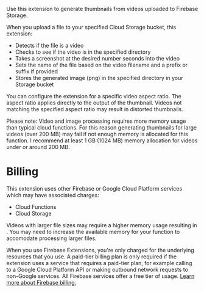 Use this extension to generate thumbnails from videos uploaded to Firebase Storage.

When you upload a file to your specified Cloud Storage bucket, this extension:

-  Detects if the file is a video
-  Checks to see if the video is in the specified directory
-  Takes a screenshot at the desired number seconds into the video
-  Sets the name of the file based on the video filename and a prefix or suffix if provided
-  Stores the generated image (png) in the specified directory in your Storage bucket

You can configure the extension for a specific video aspect ratio. The aspect ratio applies directly to the output of the thumbnail. Videos not matching the specified aspect ratio may result in distorted thumbnails.

Please note: Video and image processing requires more memory usage than typical cloud functions. For this reason generating thumbnails for large videos (over 200 MB) may fail if not enough memory is allocated for this function. I recommend at least 1 GB (1024 MB) memory allocation for videos under or around 200 MB.

# Billing

This extension uses other Firebase or Google Cloud Platform services which may have associated charges:

-  Cloud Functions
-  Cloud Storage

Videos with larger file sizes may require a higher memory usage resulting in . You may need to increase the available memory for your function to accomodate processing larger files.

When you use Firebase Extensions, you're only charged for the underlying resources that you use. A paid-tier billing plan is only required if the extension uses a service that requires a paid-tier plan, for example calling to a Google Cloud Platform API or making outbound network requests to non-Google services. All Firebase services offer a free tier of usage. [Learn more about Firebase billing.](https://firebase.google.com/pricing)
